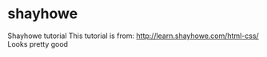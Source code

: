 # shayhowe
Shayhowe tutorial
This tutorial is from: http://learn.shayhowe.com/html-css/
Looks pretty good